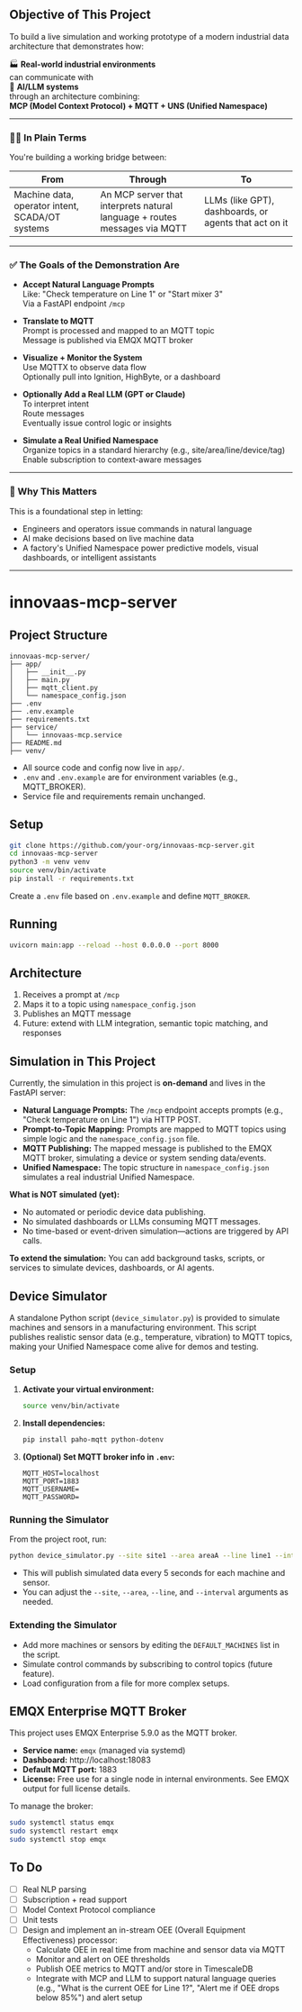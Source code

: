 ## Objective of This Project

To build a live simulation and working prototype of a modern industrial data architecture that demonstrates how:

🏭 **Real-world industrial environments**  
can communicate with  
🤖 **AI/LLM systems**  
through an architecture combining:  
**MCP (Model Context Protocol) + MQTT + UNS (Unified Namespace)**

---

### 👷‍♂️ In Plain Terms

You're building a working bridge between:

| From                                   | Through                                                      | To                                              |
|---------------------------------------- |-------------------------------------------------------------|-------------------------------------------------|
| Machine data, operator intent, SCADA/OT systems | An MCP server that interprets natural language + routes messages via MQTT | LLMs (like GPT), dashboards, or agents that act on it |

---

### ✅ The Goals of the Demonstration Are

- **Accept Natural Language Prompts**  
  Like: "Check temperature on Line 1" or "Start mixer 3"  
  Via a FastAPI endpoint `/mcp`

- **Translate to MQTT**  
  Prompt is processed and mapped to an MQTT topic  
  Message is published via EMQX MQTT broker

- **Visualize + Monitor the System**  
  Use MQTTX to observe data flow  
  Optionally pull into Ignition, HighByte, or a dashboard

- **Optionally Add a Real LLM (GPT or Claude)**  
  To interpret intent  
  Route messages  
  Eventually issue control logic or insights

- **Simulate a Real Unified Namespace**  
  Organize topics in a standard hierarchy (e.g., site/area/line/device/tag)  
  Enable subscription to context-aware messages

---

### 🔁 Why This Matters

This is a foundational step in letting:

- Engineers and operators issue commands in natural language
- AI make decisions based on live machine data
- A factory's Unified Namespace power predictive models, visual dashboards, or intelligent assistants

---

# innovaas-mcp-server

## Project Structure

```
innovaas-mcp-server/
├── app/
│   ├── __init__.py
│   ├── main.py
│   ├── mqtt_client.py
│   └── namespace_config.json
├── .env
├── .env.example
├── requirements.txt
├── service/
│   └── innovaas-mcp.service
├── README.md
├── venv/
```

- All source code and config now live in `app/`.
- `.env` and `.env.example` are for environment variables (e.g., MQTT_BROKER).
- Service file and requirements remain unchanged.

## Setup

```bash
git clone https://github.com/your-org/innovaas-mcp-server.git
cd innovaas-mcp-server
python3 -m venv venv
source venv/bin/activate
pip install -r requirements.txt
```

Create a `.env` file based on `.env.example` and define `MQTT_BROKER`.

## Running

```bash
uvicorn main:app --reload --host 0.0.0.0 --port 8000
```

## Architecture

1. Receives a prompt at `/mcp`
2. Maps it to a topic using `namespace_config.json`
3. Publishes an MQTT message
4. Future: extend with LLM integration, semantic topic matching, and responses

## Simulation in This Project

Currently, the simulation in this project is **on-demand** and lives in the FastAPI server:

- **Natural Language Prompts:** The `/mcp` endpoint accepts prompts (e.g., "Check temperature on Line 1") via HTTP POST.
- **Prompt-to-Topic Mapping:** Prompts are mapped to MQTT topics using simple logic and the `namespace_config.json` file.
- **MQTT Publishing:** The mapped message is published to the EMQX MQTT broker, simulating a device or system sending data/events.
- **Unified Namespace:** The topic structure in `namespace_config.json` simulates a real industrial Unified Namespace.

**What is NOT simulated (yet):**
- No automated or periodic device data publishing.
- No simulated dashboards or LLMs consuming MQTT messages.
- No time-based or event-driven simulation—actions are triggered by API calls.

**To extend the simulation:**
You can add background tasks, scripts, or services to simulate devices, dashboards, or AI agents.

## Device Simulator

A standalone Python script (`device_simulator.py`) is provided to simulate machines and sensors in a manufacturing environment. This script publishes realistic sensor data (e.g., temperature, vibration) to MQTT topics, making your Unified Namespace come alive for demos and testing.

### Setup

1. **Activate your virtual environment:**
   ```bash
   source venv/bin/activate
   ```

2. **Install dependencies:**
   ```bash
   pip install paho-mqtt python-dotenv
   ```

3. **(Optional) Set MQTT broker info in `.env`:**
   ```
   MQTT_HOST=localhost
   MQTT_PORT=1883
   MQTT_USERNAME=
   MQTT_PASSWORD=
   ```

### Running the Simulator

From the project root, run:
```bash
python device_simulator.py --site site1 --area areaA --line line1 --interval 5
```
- This will publish simulated data every 5 seconds for each machine and sensor.
- You can adjust the `--site`, `--area`, `--line`, and `--interval` arguments as needed.

### Extending the Simulator
- Add more machines or sensors by editing the `DEFAULT_MACHINES` list in the script.
- Simulate control commands by subscribing to control topics (future feature).
- Load configuration from a file for more complex setups.

## EMQX Enterprise MQTT Broker

This project uses EMQX Enterprise 5.9.0 as the MQTT broker.

- **Service name:** `emqx` (managed via systemd)
- **Dashboard:** http://localhost:18083
- **Default MQTT port:** 1883
- **License:** Free use for a single node in internal environments. See EMQX output for full license details.

To manage the broker:
```bash
sudo systemctl status emqx
sudo systemctl restart emqx
sudo systemctl stop emqx
```

## To Do

- [ ] Real NLP parsing
- [ ] Subscription + read support
- [ ] Model Context Protocol compliance
- [ ] Unit tests
- [ ] Design and implement an in-stream OEE (Overall Equipment Effectiveness) processor:
    - Calculate OEE in real time from machine and sensor data via MQTT
    - Monitor and alert on OEE thresholds
    - Publish OEE metrics to MQTT and/or store in TimescaleDB
    - Integrate with MCP and LLM to support natural language queries (e.g., "What is the current OEE for Line 1?", "Alert me if OEE drops below 85%") and alert setup

